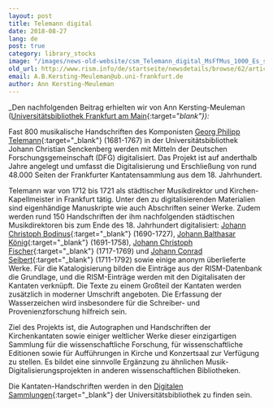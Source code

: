 ```yaml
---
layout: post
title: Telemann digital
date: 2018-08-27
lang: de
post: true
category: library_stocks
image: "/images/news-old-website/csm_Telemann_digital_MsFfMus_1000_Es_sei_ferne_TVWV_1_0526_01_ce7d7b3394.jpg"
old_url: http://www.rism.info/de/startseite/newsdetails/browse/62/article/64/telemann-digital.html
email: A.B.Kersting-Meuleman@ub.uni-frankfurt.de
author: Ann Kersting-Meuleman
---
```



_Den nachfolgenden Beitrag erhielten wir von Ann Kersting-Meuleman ([Universitätsbibliothek Frankfurt am Main](http://www.ub.uni-frankfurt.de/musik/){:target="_blank"}):_

Fast 800 musikalische Handschriften des Komponisten [Georg Philipp Telemann](https://opac.rism.info/search?View=rism&author=Telemann+Philipp&siglum=D-F&callno=Ms.Ff.Mus.&subject=Cantatas){:target="_blank"} (1681-1767) in der Universitätsbibliothek Johann Christian Senckenberg werden mit Mitteln der Deutschen Forschungsgemeinschaft (DFG) digitalisiert. Das Projekt ist auf anderthalb Jahre angelegt und umfasst die Digitalisierung und Erschließung von rund 48.000 Seiten der Frankfurter Kantatensammlung aus dem 18. Jahrhundert.

Telemann war von 1712 bis 1721 als städtischer Musikdirektor und Kirchen-Kapellmeister in Frankfurt tätig. Unter den zu digitalisierenden Materialien sind eigenhändige Manuskripte wie auch Abschriften seiner Werke. Zudem werden rund 150 Handschriften der ihm nachfolgenden städtischen Musikdirektoren bis zum Ende des 18. Jahrhundert digitalisiert: [Johann Christoph Bodinus](https://opac.rism.info/search?View=rism&author=Bodinus+Christoph&siglum=D-F&callno=Ms.Ff.Mus){:target="_blank"} (1690-1727), [Johann Balthasar König](https://opac.rism.info/search?View=rism&author=K%C3%B6nig+Balthasar&siglum=D-F&callno=Ms.Ff.Mus){:target="_blank"} (1691-1758), [Johann Christoph Fischer](https://opac.rism.info/search?View=rism&author=Fischer+Christoph&siglum=D-F&callno=Ms.Ff.Mus){:target="_blank"} (1717-1769) und [Johann Conrad Seibert](https://opac.rism.info/search?View=rism&author=Seibert+Conrad&siglum=D-F&callno=Ms.Ff.Mus){:target="_blank"} (1711-1792) sowie einige anonym überlieferte Werke. Für die Katalogisierung bilden die Einträge aus der RISM-Datenbank die Grundlage, und die RISM-Einträge werden mit den Digitalisaten der Kantaten verknüpft. Die Texte zu einem Großteil der Kantaten werden zusätzlich in moderner Umschrift angeboten. Die Erfassung der Wasserzeichen wird insbesondere für die Schreiber- und Provenienzforschung hilfreich sein.

Ziel des Projekts ist, die Autographen und Handschriften der Kirchenkantaten sowie einiger weltlicher Werke dieser einzigartigen Sammlung für die wissenschaftliche Forschung, für wissenschaftliche Editionen sowie für Aufführungen in Kirche und Konzertsaal zur Verfügung zu stellen. Es bildet eine sinnvolle Ergänzung zu ähnlichen Musik-Digitalisierungsprojekten in anderen wissenschaftlichen Bibliotheken.

Die Kantaten-Handschriften werden in den [Digitalen Sammlungen](http://sammlungen.ub.uni-frankfurt.de/musiktheater/nav/index/all){:target="_blank"} der Universitätsbibliothek zu finden sein.



<script type="text/javascript">var switchTo5x=true;</script><script type="text/javascript" src="http://w.sharethis.com/button/buttons.js"></script><script type="text/javascript">stLight.options({publisher: "9b601438-1ce1-49d8-bfd7-9cff5df54c17", doNotHash: false, doNotCopy: false, hashAddressBar: false});</script>